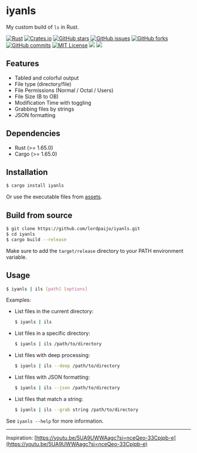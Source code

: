 # iyanls
My custom build of `ls` in Rust.

[![Rust](https://img.shields.io/badge/language-Rust-orange)](https://www.rust-lang.org/)
[![Crates.io](https://img.shields.io/crates/v/iyanls)](https://crates.io/crates/iyanls)
[![GitHub stars](https://img.shields.io/github/stars/lordpaijo/iyanls)](https://github.com/lordpaijo/iyanls/stargazers)
[![GitHub issues](https://img.shields.io/github/issues/lordpaijo/iyanls)](https://github.com/lordpaijo/iyanls/issues)
[![GitHub forks](https://img.shields.io/github/forks/lordpaijo/iyanls)](https://github.com/lordpaijo/iyanls/network/members)
[![GitHub commits](https://img.shields.io/github/commit-activity/m/lordpaijo/iyanls)](https://github.com/lordpaijo/iyanls/commits/main)
[![MIT License](https://img.shields.io/github/license/lordpaijo/iyanls)](https://github.com/lordpaijo/iyanls/blob/main/LICENSE)
![](https://github.com/lordpaijo/iyanls/blob/main/ss00.png)
![](https://github.com/lordpaijo/iyanls/blob/main/ss01.png)
## Features
- Tabled and colorful output
- File type (directory/file)
- File Permissions (Normal / Octal / Users)
- File Size (B to OB)
- Modification Time with toggling
- Grabbing files by strings
- JSON formatting

## Dependencies
- Rust (>= 1.65.0)
- Cargo (>= 1.65.0)

## Installation
```sh
$ cargo install iyanls
```

Or use the executable files from [assets](https://github.com/lordpaijo/iyanls/releases).

## Build from source
```sh
$ git clone https://github.com/lordpaijo/iyanls.git
$ cd iyanls
$ cargo build --release
```

Make sure to add the `target/release` directory to your PATH environment variable.

## Usage
```sh
$ iyanls | ils [path] [options]
```

Examples:
- List files in the current directory:
  ```sh
  $ iyanls | ils
  ```
- List files in a specific directory:
  ```sh
  $ iyanls | ils /path/to/directory
  ```
- List files with deep processing:
  ```sh
  $ iyanls | ils --deep /path/to/directory
  ```
- List files with JSON formatting:
  ```sh
  $ iyanls | ils --json /path/to/directory
  ```
- List files that match a string:
  ```sh
  $ iyanls | ils --grab string /path/to/directory
  ```

See `iyanls --help` for more information.

---

Inspiration: [https://youtu.be/5UA9UWWAagc?si=nceQeo-33Cpjpb-e](https://youtu.be/5UA9UWWAagc?si=nceQeo-33Cpjpb-e)
